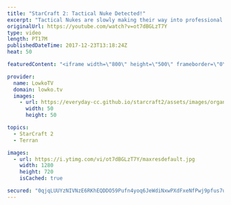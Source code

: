 ```yaml
---
title: "StarCraft 2: Tactical Nuke Detected!"
excerpt: "Tactical Nukes are slowly making their way into professional games. Subscribe for more videos: http://lowko.tv/youtube Epic Zerg vs Protoss: https://goo.gl/qeUdf6  In this cast of professional level StarCraft 2 I cover a game between TY and Stats. Protoss versus Terran is an interesting matchup as it"
originalUrl: https://youtube.com/watch?v=ot7dBGLzT7Y
type: video
length: PT17M
publishedDateTime: 2017-12-23T13:18:24Z
heat: 50

featuredContent: "<iframe width=\"800\" height=\"500\" frameborder=\"0\" src=\"https://www.youtube.com/embed/ot7dBGLzT7Y\" allow=\"accelerometer; autoplay; encrypted-media; gyroscope; picture-in-picture\" allowfullscreen></iframe>"

provider:
  name: LowkoTV
  domain: lowko.tv
  images:
    - url: https://everyday-cc.github.io/starcraft2/assets/images/organizations/lowko.tv-50x50.jpg
      width: 50
      height: 50

topics:
  - StarCraft 2
  - Terran

images:
  - url: https://i.ytimg.com/vi/ot7dBGLzT7Y/maxresdefault.jpg
    width: 1280
    height: 720
    isCached: true

secured: "0qjqLUUYzNIVNzE6RKhEQDDO59Pufn4yoq6JeWdiNxwPXdFxeNfPwj9pfus7uljnM86p/jKsllndzckQRwZ1w32xQ/eRu/m/HdsDlAbpKU2DzoIMVTyDOAWXf1lGkZ0B8jOuZfakUX2nxYD4XOG8ayTx+tY/ELBLmkgzA0Ylf4j0IQdzKdwUufdG3zO/T/edEZk8IhhtHA8uPehd6fIhfKg2gxcdk7jV0eDdIHY4DFPoI/GHztFc3ZCGDNq6Ylu2r8A/Vs9mjWCeDJ8EpnSzccbGx7WElveKzevs0YSRH53Ggbwl/04429NT4hFZcdaLSO0vGZ37TxY4xx9KD5k048UzKkt/Hn0DCVcV77trCl7pp+IfN8FW37L1DH5XbjNqIcaALOSj2UJi8EO2xVpkuSRwLv/e8PVztgo1LPYV+00=;qRyMuTjVk77AvMYOUJ3gOw=="
---
```


